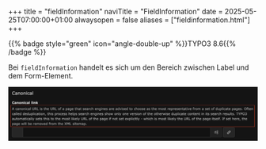 +++
title = "fieldInformation"
naviTitle = "FieldInformation"
date = 2025-05-25T07:00:00+01:00
alwaysopen = false
aliases = ["fieldinformation.html"]
+++

{{% badge style="green" icon="angle-double-up" %}}TYPO3 8.6{{% /badge %}}

Bei `fieldInformation` handelt es sich um den Bereich zwischen Label und dem Form-Element.

![Zeigt einen in rot eingerahmten Bereich zwischen Label und dem Form Element, wo die fieldInformation ausgegeben wird](TcaDescription.png "Zeigt den Bereich, wo fieldInformation ausgegeben wird")
